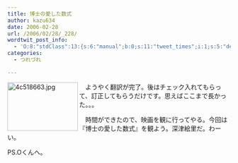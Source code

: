 ```yaml
---
title: 博士の愛した数式
author: kazu634
date: 2006-02-28
url: /2006/02/28/_228/
wordtwit_post_info:
  - 'O:8:"stdClass":13:{s:6:"manual";b:0;s:11:"tweet_times";i:1;s:5:"delay";i:0;s:7:"enabled";i:1;s:10:"separation";s:2:"60";s:7:"version";s:3:"3.7";s:14:"tweet_template";b:0;s:6:"status";i:2;s:6:"result";a:0:{}s:13:"tweet_counter";i:2;s:13:"tweet_log_ids";a:1:{i:0;i:2285;}s:9:"hash_tags";a:0:{}s:8:"accounts";a:1:{i:0;s:7:"kazu634";}}'
categories:
  - つれづれ

---
```

<div class="section">
<p>
<a href="http://image.blog.livedoor.jp/simoom634/imgs/4/c/4c518663.jpg" onclick="__gaTracker('send', 'event', 'outbound-article', 'http://image.blog.livedoor.jp/simoom634/imgs/4/c/4c518663.jpg', '');" target="_blank"><img width="159" align="left" alt="4c518663.jpg" src="http://image.blog.livedoor.jp/simoom634/imgs/4/c/4c518663-s.jpg" height="110" border="0" class="pict" /></a>
</p>
  
<p>
    　ようやく翻訳が完了。後はチェック入れてもらって、訂正してもらうだけです。思えばここまで長かった。。。
</p></p> 
  
<p>
    　時間ができたので、映画を観に行ってやる。今回は『博士の愛した数式』を観よう。深津絵里だ。わーい。
</p></p> 
  
<p>
    PS.Oくんへ。
</p>
</div>